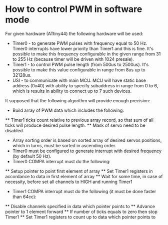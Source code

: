 How to control PWM in software mode
===================================

For given hardware (ATtiny44) the following hardware will be used:

* Timer0 - to generate PWM pulses with frequency equal to 50 Hz. Timer0 interrupts have lower
  priority than Timer1 and this is fine. It's possible to make this frequency configurable in
  the given range from 31 to 255 Hz (because timer will be driven with 1024 presale).
* Timer1 - to control PWM pulse length (from 500us to 2500us). It's possible to make this value
  configurable in range from 8us up to 32128us.
* USI - to communicate with main MCU. MCU will have static base address (0x40) with ability to
  specify subaddress in range from 0 to 6, which is results in ability to connect up to 7 such
  devices.

It supposed that the following algorithm will provide enough precision:

* Build array of PWM data which includes the following:

** Timer1 ticks count relative to previous array record, so that sum of all ticks will produce
   desired pulse length.
** Mask of servo need to be disabled.

* Array sorting order is based on sorted array of desired servos positions, which in turns, must
  be sorted in ascending order.
* Timer0 must be configured to generate interrupt with desired frequency (by default 50 Hz).
* Timer0 COMPA interrupt must do the following:

** Setup pointer to point first element of array
** Set Timer1 registers in accordance to data in first element of array
** Wait for some time, in case of necessity, before set all channels to HIGH and running Timer1

* Timer1 COMPA interrupt must do the following (it must be done faster than 64cc):

** Disable channels specified in data which pointer points to
** Advance pointer to 1 element forward
** If number of ticks equals to zero then stop Timer1
** Set Timer1 registers to count up to data which pointer points to

